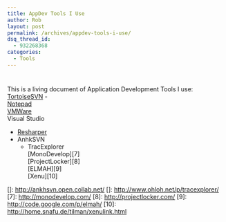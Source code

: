```yaml
---
title: AppDev Tools I Use
author: Rob
layout: post
permalink: /archives/appdev-tools-i-use/
dsq_thread_id:
  - 932268368
categories:
  - Tools
---
```

# 

This is a living document of Application Development Tools I use:  
[TortoiseSVN][1] -  
[Notepad ][2]  
[VMWare][3]  
Visual Studio

 [1]: http://tortoisesvn.tigris.org/
 [2]: http://notepad-plus.sourceforge.net/uk/site.htm
 [3]: http://www.vmware.com/

*   [Resharper][4]
*   AnhkSVN 
    *   TracExplorer  
        [MonoDevelop][7]  
        [ProjectLocker][8]  
        [ELMAH][9]  
        [Xenu][10]

 [4]: http://www.jetbrains.com/resharper/index.html
 []: http://ankhsvn.open.collab.net/
 []: http://www.ohloh.net/p/tracexplorer/
 [7]: http://monodevelop.com/
 [8]: http://projectlocker.com/
 [9]: http://code.google.com/p/elmah/
 [10]: http://home.snafu.de/tilman/xenulink.html